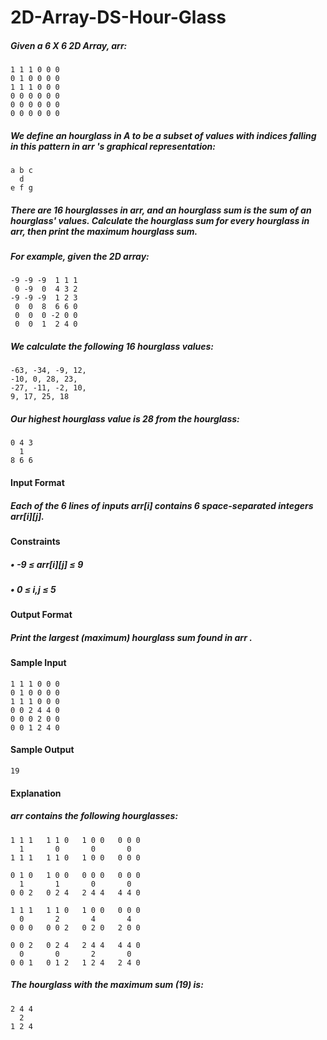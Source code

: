 # 2D-Array-DS-Hour-Glass

##### Given a 6 X 6 2D Array, _arr_:

```
1 1 1 0 0 0
0 1 0 0 0 0
1 1 1 0 0 0
0 0 0 0 0 0
0 0 0 0 0 0
0 0 0 0 0 0 
```
##### We define an hourglass in _A_ to be a subset of values with indices falling in this pattern in _arr_ 's graphical representation:

```
a b c
  d
e f g
```
##### There are 16 hourglasses in _arr_, and an hourglass sum is the sum of an hourglass' values. Calculate the hourglass sum for every hourglass in _arr_, then print the maximum hourglass sum.

##### For example, given the 2D array:
```
-9 -9 -9  1 1 1 
 0 -9  0  4 3 2
-9 -9 -9  1 2 3
 0  0  8  6 6 0
 0  0  0 -2 0 0
 0  0  1  2 4 0
 ```
##### We calculate the following 16 hourglass values:
```
-63, -34, -9, 12, 
-10, 0, 28, 23, 
-27, -11, -2, 10, 
9, 17, 25, 18
```
##### Our highest hourglass value is 28  from the hourglass:
```
0 4 3
  1
8 6 6
```

#### Input Format

##### Each of the 6 lines of inputs _arr[i]_ contains 6 space-separated integers _arr[i][j]_.

#### Constraints

##### • -9 ≤ _arr[i][j]_ ≤ 9

##### • 0 ≤ _i,j_ ≤ 5

#### Output Format

##### Print the largest (maximum) hourglass sum found in _arr_ .

#### Sample Input
```
1 1 1 0 0 0
0 1 0 0 0 0
1 1 1 0 0 0
0 0 2 4 4 0
0 0 0 2 0 0
0 0 1 2 4 0
```
#### Sample Output
```
19
```
#### Explanation

##### _arr_ contains the following hourglasses:
```
1 1 1   1 1 0   1 0 0   0 0 0
  1       0       0       0
1 1 1   1 1 0   1 0 0   0 0 0

0 1 0   1 0 0   0 0 0   0 0 0
  1       1       0       0
0 0 2   0 2 4   2 4 4   4 4 0

1 1 1   1 1 0   1 0 0   0 0 0
  0       2       4       4
0 0 0   0 0 2   0 2 0   2 0 0

0 0 2   0 2 4   2 4 4   4 4 0
  0       0       2       0
0 0 1   0 1 2   1 2 4   2 4 0
```
##### The hourglass with the maximum sum (19) is:
```
2 4 4
  2
1 2 4
```
